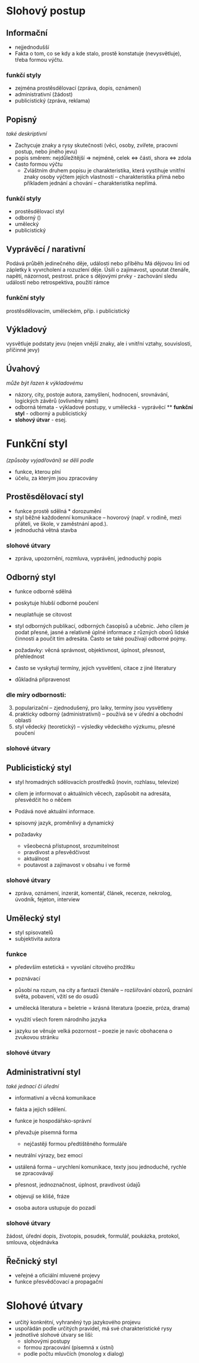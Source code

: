 # Slohový postup
## Informační
* nejjednodušší
* Fakta o tom, co se kdy a kde stalo, prostě konstatuje (nevysvětluje), třeba formou výčtu.
### funkčí styly
* zejména prostěsdělovací (zpráva, dopis, oznámení)
* administrativní (žádost)
* publicistický (zpráva, reklama)

## Popisný
_také deskriptivní_
* Zachycuje znaky a rysy skutečnosti (věci, osoby, zvířete, pracovní postup, nebo jiného jevu)
* popis směrem: nejdůležitější => nejméně, celek <=> části, shora <=> zdola 
* často formou výčtu
	* Zvláštním druhem popisu je charakteristika, která vystihuje vnitřní znaky osoby výčtem jejích vlastností – charakteristika přímá nebo příkladem jednání a chování – charakteristika nepřímá.
### funkčí styly
* prostěsdělovací styl
* odborný ()
* umělecký
* publicistický

## Vyprávěcí / narativní
Podává průběh jedinečného děje, události nebo příběhu
Má dějovou lini od zápletky k vyvrcholení a rozuzlení děje.
Úsilí o zajímavost, upoutat čtenáře, napětí, názornost, pestrost.
práce s dějovými prvky - zachování sledu událostí nebo retrospektiva, použití rámce

### funkční styly
prostěsdělovacím, uměleckém, příp. i publicistický

## Výkladový
vysvětluje podstaty jevu (nejen vnější znaky, ale i vnitřní vztahy, souvislosti, příčinné jevy)
## Úvahový
_může být řazen k výkladovému_
* názory, city, postoje autora, zamyšlení, hodnocení, srovnávání, logických závěrů (ovlivněny námi)
* odborná témata - výkladové postupy, v umělecká - vyprávěcí
** **funkční styl** - odborný a publicistický
* **slohový útvar** - esej.




# Funkční styl
_(způsoby vyjadřování) se dělí podle_

* funkce, kterou plní
* účelu, za kterým jsou zpracovány

## Prostěsdělovací styl
* funkce prostě sdělná * dorozumění
* styl běžné každodenní komunikace – hovorový (např. v rodině, mezi přáteli, ve škole, v zaměstnání apod.).
* jednoduchá větná stavba
### slohové útvary
* zpráva, upozornění, rozmluva, vyprávění, jednoduchý popis



## Odborný styl
* funkce odborně sdělná
* poskytuje hlubší odborné poučení
* neuplatňuje se citovost
* styl odborných publikací, odborných časopisů a učebnic. Jeho cílem je podat přesné, jasné a relativně úplné informace z různých oborů lidské činnosti a poučit tím adresáta. Často se také používají odborné pojmy.

* požadavky: věcná správnost, objektivnost, úplnost, přesnost, přehlednost
* často se vyskytují termíny, jejich vysvětlení, citace z jiné literatury
* důkladná připravenost

### dle míry odbornosti:
3. popularizační – zjednodušený, pro laiky, termíny jsou vysvětleny
2. prakticky odborný (administrativní) – používá se v úřední a obchodní oblasti
1. styl vědecký (teoretický) – výsledky vědeckého výzkumu, přesné poučení
### slohové útvary



## Publicistický styl
* styl hromadných sdělovacích prostředků (novin, rozhlasu, televize)
* cílem je informovat o aktuálních věcech, zapůsobit na adresáta, přesvědčit ho o něčem
* Podává nové aktuální informace.
* spisovný jazyk, proměnlivý a dynamický

* požadavky
	* všeobecná přístupnost, srozumitelnost
	* pravdivost a přesvědčivost
	* aktuálnost
	* poutavost a zajímavost v obsahu i ve formě

### slohové útvary
* zpráva, oznámení, inzerát, komentář, článek, recenze, nekrolog, úvodník, fejeton, interview

## Umělecký styl
* styl spisovatelů
* subjektivita autora
### funkce
* především estetická = vyvolání citového prožitku
* poznávací

* působí na rozum, na city a fantazii čtenáře – rozšiřování obzorů, poznání světa, pobavení, vžití se do osudů

* umělecká literatura = beletrie = krásná literatura (poezie, próza, drama)
* využití všech forem národního jazyka
* jazyku se věnuje velká pozornost – poezie je navíc obohacena o zvukovou stránku

### slohové útvary

## Administrativní styl
_také jednací či úřední_
* informativní a věcná komunikace
* fakta a jejich sdělení.

* funkce je hospodářsko-správní
* převažuje písemná forma
	* nejčastěji formou předtištěného formuláře
* neutrální výrazy, bez emocí

* ustálená forma – urychlení komunikace, texty jsou jednoduché, rychle se zpracovávají
* přesnost, jednoznačnost, úplnost, pravdivost údajů
* objevují se klišé, fráze
* osoba autora ustupuje do pozadí

### slohové útvary
žádost, úřední dopis, životopis, posudek, formulář, poukázka, protokol, smlouva, objednávka

## Řečnický styl
* veřejné a oficiální mluvené projevy
* funkce přesvědčovací a propagační


# Slohové útvary
* určitý konkrétní, vyhraněný typ jazykového projevu
* uspořádán podle určitých pravidel, má své charakteristické rysy
* jednotlivé slohové útvary se liší:
	* slohovými postupy
	* formou zpracování (písemná x ústní)
	* podle počtu mluvčích (monolog x dialog)
